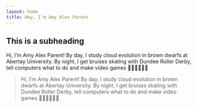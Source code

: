 ```yaml
---
layout: home
title: Hey, I'm Amy Alex Parent
---
```

## This is a subheading

Hi, I’m Amy Alex Parent! By day, I study cloud evolution in brown dwarfs at Abertay University. By night, I get bruises skating with Dundee Roller Derby, tell computers what to do and make video games 👩🏼‍🚀👩🏼‍💻

> Hi, I’m Amy Alex Parent! By day, I study cloud evolution in brown dwarfs at Abertay University. By night, I get bruises skating with Dundee Roller Derby, tell computers what to do and make video games 👩🏼‍🚀👩🏼‍💻
